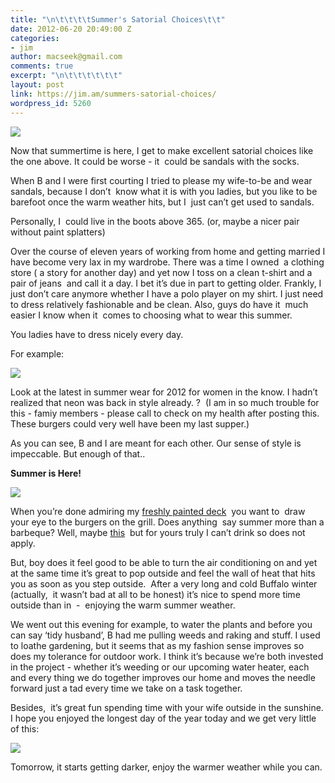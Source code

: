 ```yaml
---
title: "\n\t\t\t\tSummer's Satorial Choices\t\t"
date: 2012-06-20 20:49:00 Z
categories:
- jim
author: macseek@gmail.com
comments: true
excerpt: "\n\t\t\t\t\t\t"
layout: post
link: https://jim.am/summers-satorial-choices/
wordpress_id: 5260
---
```


[![](http://jim.am/images/2012/06/feet.png)](http://jim.am/summers-satorial-choices/feet/)




Now that summertime is here, I get to make excellent satorial choices like the one above. It could be worse - it  could be sandals with the socks.




When B and I were first courting I tried to please my wife-to-be and wear sandals, because I don’t  know what it is with you ladies, but you like to be barefoot once the warm weather hits, but I  just can’t get used to sandals.




Personally, I  could live in the boots above 365. (or, maybe a nicer pair without paint splatters)




Over the course of eleven years of working from home and getting married I have become very lax in my wardrobe. There was a time I owned  a clothing store ( a story for another day) and yet now I toss on a clean t-shirt and a pair of jeans  and call it a day. I bet it’s due in part to getting older. Frankly, I just don’t care anymore whether I have a polo player on my shirt. I just need to dress relatively fashionable and be clean. Also, guys do have it  much easier I know when it  comes to choosing what to wear this summer.




You ladies have to dress nicely every day.




For example:




[![](http://jim.am/images/2012/06/bridget.png)](http://jim.am/summers-satorial-choices/bridget-2/)




Look at the latest in summer wear for 2012 for women in the know. I hadn’t realized that neon was back in style already. ?  (I am in so much trouble for this - famiy members - please call to check on my health after posting this. These burgers could very well have been my last supper.)




As you can see, B and I are meant for each other. Our sense of style is impeccable. But enough of that..




**Summer is Here!**




[![](http://jim.am/images/2012/06/bbq1.png)](http://jim.am/summers-satorial-choices/bbq-2/)




When you’re done admiring my [freshly painted deck](http://jim.am/youre-going-where/)  you want to  draw your eye to the burgers on the grill. Does anything  say summer more than a barbeque? Well, maybe [this](http://jim.am/celebrate/)  but for yours truly I can’t drink so does not apply.




But, boy does it feel good to be able to turn the air conditioning on and yet at the same time it’s great to pop outside and feel the wall of heat that hits you as soon as you step outside.  After a very long and cold Buffalo winter (actually,  it wasn’t bad at all to be honest) it’s nice to spend more time outside than in  -  enjoying the warm summer weather.




We went out this evening for example, to water the plants and before you can say ‘tidy husband’, B had me pulling weeds and raking and stuff. I used to loathe gardening, but it seems that as my fashion sense improves so does my tolerance for outdoor work. I think it’s because we’re both invested in the project - whether it’s weeding or our upcoming water heater, each and every thing we do together improves our home and moves the needle forward just a tad every time we take on a task together.




Besides,  it’s great fun spending time with your wife outside in the sunshine. I hope you enjoyed the longest day of the year today and we get very little of this:




[![](http://jim.am/images/2012/06/water.png)](http://jim.am/summers-satorial-choices/water/)




Tomorrow, it starts getting darker, enjoy the warmer weather while you can.




 


		
